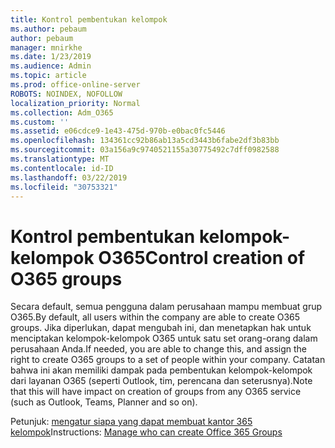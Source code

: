 ```yaml
---
title: Kontrol pembentukan kelompok
ms.author: pebaum
author: pebaum
manager: mnirkhe
ms.date: 1/23/2019
ms.audience: Admin
ms.topic: article
ms.prod: office-online-server
ROBOTS: NOINDEX, NOFOLLOW
localization_priority: Normal
ms.collection: Adm_O365
ms.custom: ''
ms.assetid: e06cdce9-1e43-475d-970b-e0bac0fc5446
ms.openlocfilehash: 134361cc92b86ab13a5cd3443b6fabe2df3b83bb
ms.sourcegitcommit: 03a156a9c9740521155a30775492c7dff0982588
ms.translationtype: MT
ms.contentlocale: id-ID
ms.lasthandoff: 03/22/2019
ms.locfileid: "30753321"
---
```

# <a name="control-creation-of-o365-groups"></a><span data-ttu-id="e943b-102">Kontrol pembentukan kelompok-kelompok O365</span><span class="sxs-lookup"><span data-stu-id="e943b-102">Control creation of O365 groups</span></span>

<span data-ttu-id="e943b-103">Secara default, semua pengguna dalam perusahaan mampu membuat grup O365.</span><span class="sxs-lookup"><span data-stu-id="e943b-103">By default, all users within the company are able to create O365 groups.</span></span> <span data-ttu-id="e943b-104">Jika diperlukan, dapat mengubah ini, dan menetapkan hak untuk menciptakan kelompok-kelompok O365 untuk satu set orang-orang dalam perusahaan Anda.</span><span class="sxs-lookup"><span data-stu-id="e943b-104">If needed, you are able to change this, and assign the right to create O365 groups to a set of people within your company.</span></span> <span data-ttu-id="e943b-105">Catatan bahwa ini akan memiliki dampak pada pembentukan kelompok-kelompok dari layanan O365 (seperti Outlook, tim, perencana dan seterusnya).</span><span class="sxs-lookup"><span data-stu-id="e943b-105">Note that this will have impact on creation of groups from any O365 service (such as Outlook, Teams, Planner and so on).</span></span>
  
<span data-ttu-id="e943b-106">Petunjuk: [mengatur siapa yang dapat membuat kantor 365 kelompok](https://docs.microsoft.com/office365/admin/create-groups/manage-creation-of-groups)</span><span class="sxs-lookup"><span data-stu-id="e943b-106">Instructions: [Manage who can create Office 365 Groups](https://docs.microsoft.com/office365/admin/create-groups/manage-creation-of-groups)</span></span>
